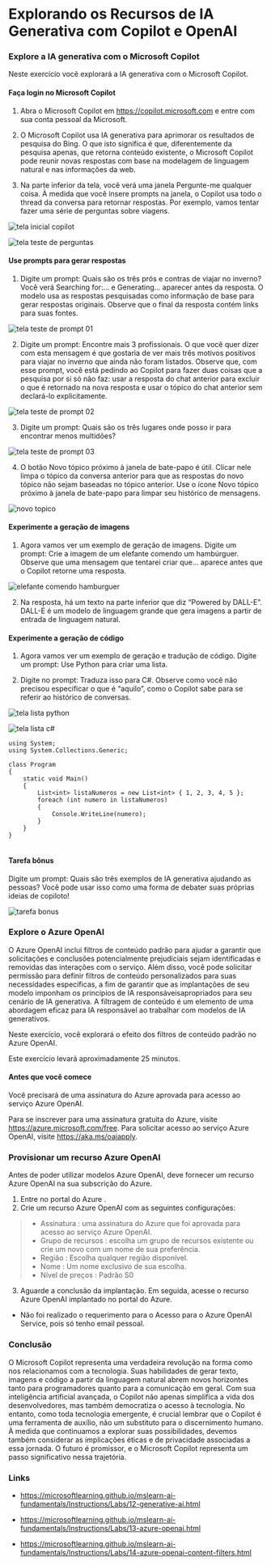 # Explorando os Recursos de IA Generativa com Copilot e OpenAI


### Explore a IA generativa com o Microsoft Copilot 

Neste exercício você explorará a IA generativa com o Microsoft Copilot.

#### Faça login no Microsoft Copilot

1. Abra o Microsoft Copilot em https://copilot.microsoft.com e entre com sua conta pessoal da Microsoft.

2. O Microsoft Copilot usa IA generativa para aprimorar os resultados de pesquisa do Bing. O que isto significa é que, diferentemente da pesquisa apenas, que retorna conteúdo existente, o Microsoft Copilot pode reunir novas respostas com base na modelagem de linguagem natural e nas informações da web.

3. Na parte inferior da tela, você verá uma janela Pergunte-me qualquer coisa. À medida que você insere prompts na janela, o Copilot usa todo o thread da conversa para retornar respostas. Por exemplo, vamos tentar fazer uma série de perguntas sobre viagens.

![tela inicial copilot](./inputs/img01.png)

![tela teste de perguntas](./inputs/img02.png)


#### Use prompts para gerar respostas 

1. Digite um prompt: Quais são os três prós e contras de viajar no inverno? Você verá Searching for:… e Generating… aparecer antes da resposta. O modelo usa as respostas pesquisadas como informação de base para gerar respostas originais. Observe que o final da resposta contém links para suas fontes.

![tela teste de prompt 01](./inputs/img03.png)


2. Digite um prompt: Encontre mais 3 profissionais. O que você quer dizer com esta mensagem é que gostaria de ver mais três motivos positivos para viajar no inverno que ainda não foram listados. Observe que, com esse prompt, você está pedindo ao Copilot para fazer duas coisas que a pesquisa por si só não faz: usar a resposta do chat anterior para excluir o que é retornado na nova resposta e usar o tópico do chat anterior sem declará-lo explicitamente.

![tela teste de prompt 02](./inputs/img04.png)

3. Digite um prompt: Quais são os três lugares onde posso ir para encontrar menos multidões?

![tela teste de prompt 03](./inputs/img05.png)

4. O botão Novo tópico próximo à janela de bate-papo é útil. Clicar nele limpa o tópico da conversa anterior para que as respostas do novo tópico não sejam baseadas no tópico anterior. Use o ícone Novo tópico próximo à janela de bate-papo para limpar seu histórico de mensagens.

![novo topico](./inputs/img06.png)


#### Experimente a geração de imagens 

1. Agora vamos ver um exemplo de geração de imagens. Digite um prompt: Crie a imagem de um elefante comendo um hambúrguer. Observe que uma mensagem que tentarei criar que… aparece antes que o Copilot retorne uma resposta.

![elefante comendo hamburguer](./inputs/img07.png)

2. Na resposta, há um texto na parte inferior que diz “Powered by DALL-E”. DALL-E é um modelo de linguagem grande que gera imagens a partir de entrada de linguagem natural.


#### Experimente a geração de código 

1. Agora vamos ver um exemplo de geração e tradução de código. Digite um prompt: Use Python para criar uma lista.

2. Digite no prompt: Traduza isso para C#. Observe como você não precisou especificar o que é “aquilo”, como o Copilot sabe para se referir ao histórico de conversas.


![tela lista python](./inputs/img08.png)

![tela lista c#](./inputs/img09.png)


```
using System;
using System.Collections.Generic;

class Program
{
    static void Main()
    {
        List<int> listaNumeros = new List<int> { 1, 2, 3, 4, 5 };
        foreach (int numero in listaNumeros)
        {
            Console.WriteLine(numero);
        }
    }
}


```

#### Tarefa bônus 

Digite um prompt: Quais são três exemplos de IA generativa ajudando as pessoas? Você pode usar isso como uma forma de debater suas próprias ideias de copiloto!


![tarefa bonus](./inputs/img10.png)


### Explore o Azure OpenAI 

O Azure OpenAI inclui filtros de conteúdo padrão para ajudar a garantir que solicitações e conclusões potencialmente prejudiciais sejam identificadas e removidas das interações com o serviço. Além disso, você pode solicitar permissão para definir filtros de conteúdo personalizados para suas necessidades específicas, a fim de garantir que as implantações de seu modelo imponham os princípios de IA responsáveis ​​apropriados para seu cenário de IA generativa. A filtragem de conteúdo é um elemento de uma abordagem eficaz para IA responsável ao trabalhar com modelos de IA generativos.

Neste exercício, você explorará o efeito dos filtros de conteúdo padrão no Azure OpenAI.

Este exercício levará aproximadamente 25 minutos.

#### Antes que você comece

Você precisará de uma assinatura do Azure aprovada para acesso ao serviço Azure OpenAI.

Para se inscrever para uma assinatura gratuita do Azure, visite https://azure.microsoft.com/free.
Para solicitar acesso ao serviço Azure OpenAI, visite https://aka.ms/oaiapply.


### Provisionar um recurso Azure OpenAI 

Antes de poder utilizar modelos Azure OpenAI, deve fornecer um recurso Azure OpenAI na sua subscrição do Azure.

1. Entre no portal do Azure .
2. Crie um recurso Azure OpenAI com as seguintes configurações:

> - Assinatura : uma assinatura do Azure que foi aprovada para acesso ao serviço Azure OpenAI.
> - Grupo de recursos : escolha um grupo de recursos existente ou crie um novo com um nome de sua preferência.
> - Região : Escolha qualquer região disponível.
> - Nome : Um nome exclusivo de sua escolha.
> - Nível de preços : Padrão S0
3. Aguarde a conclusão da implantação. Em seguida, acesse o recurso Azure OpenAI implantado no portal do Azure.

* Não foi realizado o requerimento para o Acesso para o Azure OpenAI Service, pois só tenho email pessoal.

### Conclusão

O Microsoft Copilot representa uma verdadeira revolução na forma como nos relacionamos com a tecnologia. Suas habilidades de gerar texto, imagens e código a partir da linguagem natural abrem novos horizontes tanto para programadores quanto para a comunicação em geral. Com sua inteligência artificial avançada, o Copilot não apenas simplifica a vida dos desenvolvedores, mas também democratiza o acesso à tecnologia. No entanto, como toda tecnologia emergente, é crucial lembrar que o Copilot é uma ferramenta de auxílio, não um substituto para o discernimento humano. À medida que continuamos a explorar suas possibilidades, devemos também considerar as implicações éticas e de privacidade associadas a essa jornada. O futuro é promissor, e o Microsoft Copilot representa um passo significativo nessa trajetória.

### Links

- https://microsoftlearning.github.io/mslearn-ai-fundamentals/Instructions/Labs/12-generative-ai.html

- https://microsoftlearning.github.io/mslearn-ai-fundamentals/Instructions/Labs/13-azure-openai.html

- https://microsoftlearning.github.io/mslearn-ai-fundamentals/Instructions/Labs/14-azure-openai-content-filters.html
